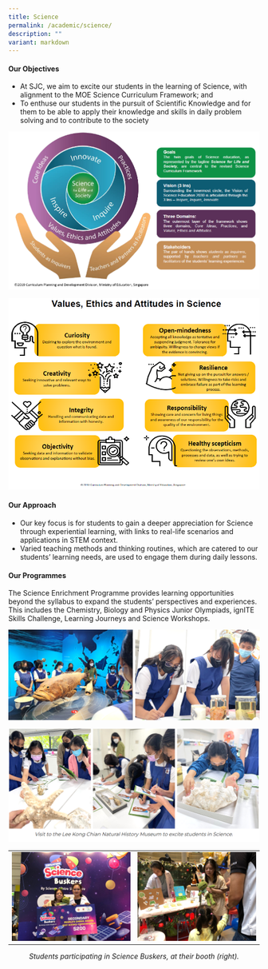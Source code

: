 ```yaml
---
title: Science
permalink: /academic/science/
description: ""
variant: markdown
---
```

<style type="text/css">
figcaption 
{
text-align:center;
font-style: italic;
}
</style>

#### **Our Objectives**


*   At SJC, we aim to excite our students in the learning of Science, with alignment to the MOE Science Curriculum Framework; and
*   To enthuse our students in the pursuit of Scientific Knowledge and for them to be able to apply their knowledge and skills in daily problem solving and to contribute to the society

![](/images/Curriculum/Science/S1.png)

![](/images/Curriculum/Science/S2.png)


#### **Our Approach**


*   Our key focus is for students to gain a deeper appreciation for Science through experiential learning, with links to real-life scenarios and applications in STEM context.
*   Varied teaching methods and thinking routines, which are catered to our students’ learning needs, are used to engage them during daily lessons.

#### **Our Programmes**


The Science Enrichment Programme provides learning opportunities beyond the syllabus to expand the students’ perspectives and experiences. This includes the Chemistry, Biology and Physics Junior Olympiads, ignITE Skills Challenge, Learning Journeys and Science Workshops.  

![](/images/Curriculum/Science/S3.png)

![](/images/Curriculum/Science/S4.png)



|  |  |
| -------- | -------- |
| ![](/images/Curriculum/Science/8599a867-001b-432c-aabc-f374a2f78d2e.JPG)     | ![](/images/Curriculum/Science/4e3dd5a9-ed4c-4a48-9ae5-49bd7d5684e6%202.JPG)     |



<figcaption> Students participating in Science Buskers, at their booth (right).
	</figcaption>